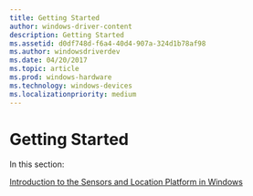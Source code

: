 ```yaml
---
title: Getting Started
author: windows-driver-content
description: Getting Started
ms.assetid: d0df748d-f6a4-40d4-907a-324d1b78af98
ms.author: windowsdriverdev
ms.date: 04/20/2017
ms.topic: article
ms.prod: windows-hardware
ms.technology: windows-devices
ms.localizationpriority: medium
---
```


# Getting Started


In this section:

[Introduction to the Sensors and Location Platform in Windows](introduction-to-the-sensor-and-location-platform-in-windows.md)



 

 




